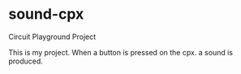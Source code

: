 # sound-cpx
Circuit Playground Project

This is my project. When a button is pressed on the cpx. a sound is produced.
